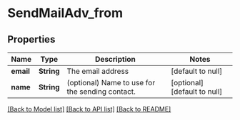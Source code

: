 # SendMailAdv_from
## Properties

| Name | Type | Description | Notes |
|------------ | ------------- | ------------- | -------------|
| **email** | **String** | The email address | [default to null] |
| **name** | **String** | (optional) Name to use for the sending contact. | [optional] [default to null] |

[[Back to Model list]](../README.md#documentation-for-models) [[Back to API list]](../README.md#documentation-for-api-endpoints) [[Back to README]](../README.md)

